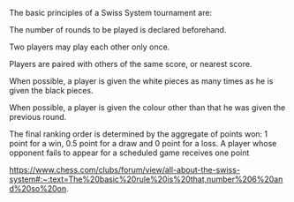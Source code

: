 The basic principles of a Swiss System tournament are:

The number of rounds to be played is declared beforehand.

Two players may play each other only once.

Players are paired with others of the same score, or nearest score.

When possible, a player is given the white pieces as many times as he is given the black pieces.

When possible, a player is given the colour other than that he was given the previous round.

The final ranking order is determined by the aggregate of points won: 1 point for a win, 0.5 point for a draw and 0 point for a loss. A player whose opponent fails to appear for a scheduled game receives one point

https://www.chess.com/clubs/forum/view/all-about-the-swiss-system#:~:text=The%20basic%20rule%20is%20that,number%206%20and%20so%20on.
